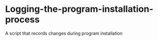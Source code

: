 # Logging-the-program-installation-process
A script that records changes during program installation
